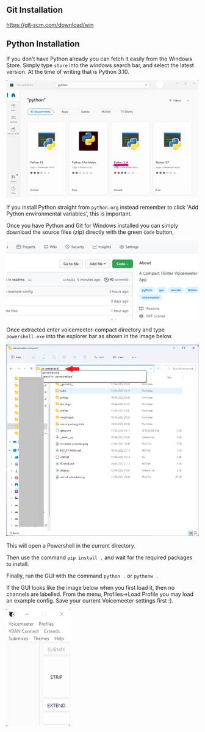 ## Git Installation
https://git-scm.com/download/win

## Python Installation
If you don't have Python already you can fetch it easily from the Windows Store. Simply type `store` into the windows search bar, and select the latest version. At the time of writing that is Python 3.10.

![Image of Python in Windows Store](./doc_imgs/wspython310.png)

If you install Python straight from `python.org` instead remember to click 'Add Python environmental variables', this is important.

Once you have Python and Git for Windows installed you can simply download the source files (zip) directly with the green `Code` button,

![Image of Code button](./doc_imgs/codebutton.png)

Once extracted enter voicemeeter-compact directory and type `powershell.exe` into the explorer bar as shown in the image below.

![Image of PS in Explorer](./doc_imgs/powershellinexplorerbar.png)

This will open a Powershell in the current directory.

Then use the command `pip install .` and wait for the required packages to install.

Finally, run the GUI with the command `python .` or `pythonw .`

If the GUI looks like the image below when you first load it, then no channels are labelled. From the menu, Profiles->Load Profile you may load an example config. Save your current Voicemeeter settings first :).

![Image of no labels example](./doc_imgs/nolabels.png)

